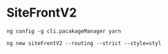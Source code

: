 # SiteFrontV2

```ng config -g cli.pacakageManager yarn```

```ng new siteFrentV2 --routing --strict --style=styl```

